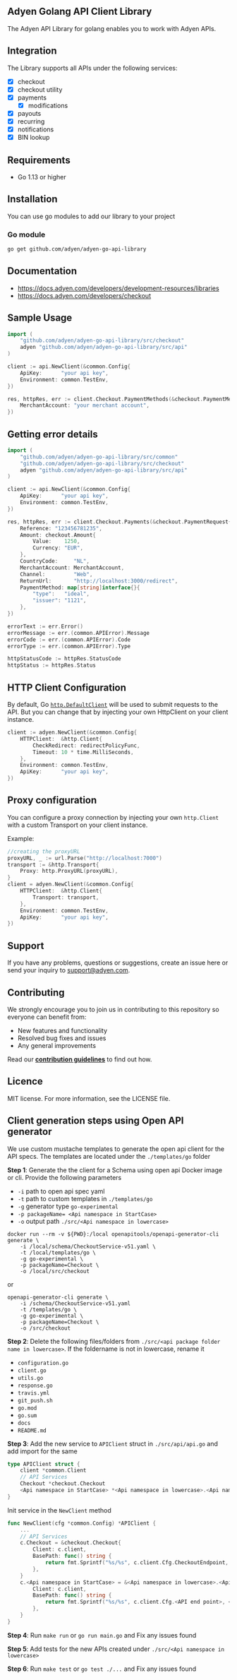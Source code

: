 ## Adyen Golang API Client Library

The Adyen API Library for golang enables you to work with Adyen APIs.

## Integration

The Library supports all APIs under the following services:

- [x] checkout
- [x] checkout utility
- [x] payments
    - [x] modifications
- [x] payouts
- [x] recurring
- [x] notifications
- [x] BIN lookup

## Requirements

- Go 1.13 or higher

## Installation

You can use go modules to add our library to your project

### Go module

```bash
go get github.com/adyen/adyen-go-api-library
```

## Documentation

- https://docs.adyen.com/developers/development-resources/libraries
- https://docs.adyen.com/developers/checkout

## Sample Usage

```go
import (
	"github.com/adyen/adyen-go-api-library/src/checkout"
	adyen "github.com/adyen/adyen-go-api-library/src/api"
)

client := api.NewClient(&common.Config{
    ApiKey:      "your api key",
    Environment: common.TestEnv,
})

res, httpRes, err := client.Checkout.PaymentMethods(&checkout.PaymentMethodsRequest{
    MerchantAccount: "your merchant account",
})
```

## Getting error details

```go
import (
	"github.com/adyen/adyen-go-api-library/src/common"
	"github.com/adyen/adyen-go-api-library/src/checkout"
	adyen "github.com/adyen/adyen-go-api-library/src/api"
)

client := api.NewClient(&common.Config{
    ApiKey:      "your api key",
    Environment: common.TestEnv,
})

res, httpRes, err := client.Checkout.Payments(&checkout.PaymentRequest{
    Reference: "123456781235",
    Amount: checkout.Amount{
        Value:    1250,
        Currency: "EUR",
    },
    CountryCode:     "NL",
    MerchantAccount: MerchantAccount,
    Channel:         "Web",
    ReturnUrl:       "http://localhost:3000/redirect",
    PaymentMethod: map[string]interface{}{
        "type":   "ideal",
        "issuer": "1121",
    },
})

errorText := err.Error()
errorMessage := err.(common.APIError).Message
errorCode := err.(common.APIError).Code
errorType := err.(common.APIError).Type

httpStatusCode := httpRes.StatusCode
httpStatus := httpRes.Status
```

## HTTP Client Configuration

By default, Go [`http.DefaultClient`](https://golang.org/pkg/net/http/) will be used to submit requests to the API. But you can change that by injecting your own HttpClient on your client instance.

```go
client := adyen.NewClient(&common.Config{
    HTTPClient:  &http.Client{
        CheckRedirect: redirectPolicyFunc,
        Timeout: 10 * time.MilliSeconds,
    },
    Environment: common.TestEnv,
    ApiKey:      "your api key",
})
```

## Proxy configuration

You can configure a proxy connection by injecting your own `http.Client` with a custom Transport on your client instance.

Example:

```go
//creating the proxyURL
proxyURL, _ := url.Parse("http://localhost:7000")
transport := &http.Transport{
    Proxy: http.ProxyURL(proxyURL),
}
client = adyen.NewClient(&common.Config{
    HTTPClient:  &http.Client{
        Transport: transport,
    },
    Environment: common.TestEnv,
    ApiKey:      "your api key",
})
```

## Support

If you have any problems, questions or suggestions, create an issue here or send your inquiry to support@adyen.com.

## Contributing

We strongly encourage you to join us in contributing to this repository so everyone can benefit from:

- New features and functionality
- Resolved bug fixes and issues
- Any general improvements

Read our [**contribution guidelines**](CONTRIBUTING.md) to find out how.

## Licence

MIT license. For more information, see the LICENSE file.

## Client generation steps using Open API generator

We use custom mustache templates to generate the open api client for the API specs. The templates are located under the `./templates/go` folder

**Step 1**: Generate the the client for a Schema using open api Docker image or cli. Provide the following parameters

- `-i` path to open api spec yaml
- `-t` path to custom templates in `./templates/go`
- `-g` generator type `go-experimental`
- `-p packageName= <Api namespace in StartCase>`
- `-o` output path `./src/<Api namespace in lowercase>`

```
docker run --rm -v ${PWD}:/local openapitools/openapi-generator-cli generate \
    -i /local/schema/CheckoutService-v51.yaml \
    -t /local/templates/go \
    -g go-experimental \
    -p packageName=Checkout \
    -o /local/src/checkout
```

or

```
openapi-generator-cli generate \
    -i /schema/CheckoutService-v51.yaml
    -t /templates/go \
    -g go-experimental \
    -p packageName=Checkout \
    -o /src/checkout
```

**Step 2**: Delete the following files/folders from `./src/<api package folder name in lowercase>`. If the foldername is not in lowercase, rename it

- `configuration.go`
- `client.go`
- `utils.go`
- `response.go`
- `travis.yml`
- `git_push.sh`
- `go.mod`
- `go.sum`
- `docs`
- `README.md`

**Step 3**: Add the new service to `APIClient` struct in `./src/api/api.go` and add import for the same

```go
type APIClient struct {
	client *common.Client
	// API Services
    Checkout *checkout.Checkout
    <Api namespace in StartCase> *<Api namespace in lowercase>.<Api namespace in StartCase>
}
```

Init service in the `NewClient` method

```go
func NewClient(cfg *common.Config) *APIClient {
    ...
    // API Services
	c.Checkout = &checkout.Checkout{
		Client: c.client,
		BasePath: func() string {
			return fmt.Sprintf("%s/%s", c.client.Cfg.CheckoutEndpoint, CheckoutAPIVersion)
		},
	}
    c.<Api namespace in StartCase> = &<Api namespace in lowercase>.<Api namespace in StartCase>{
        Client: c.client,
        BasePath: func() string {
            return fmt.Sprintf("%s/%s", c.client.Cfg.<API end point>, <API version constant>)
        },
    }
}
```

**Step 4**: Run `make run` or `go run main.go` and Fix any issues found

**Step 5**: Add tests for the new APIs created under `./src/<Api namespace in lowercase>`

**Step 6**: Run `make test` or `go test ./...` and Fix any issues found
